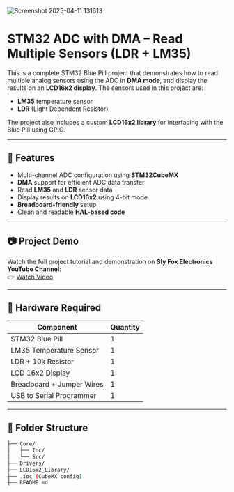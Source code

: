 ![Screenshot 2025-04-11 131613](https://github.com/user-attachments/assets/8b177329-1da0-468f-9084-4ee9a26cf50b)
# STM32 ADC with DMA – Read Multiple Sensors (LDR + LM35)

This is a complete STM32 Blue Pill project that demonstrates how to read multiple analog sensors using the ADC in **DMA mode**, and display the results on an **LCD16x2 display**. The sensors used in this project are:

- **LM35** temperature sensor
- **LDR** (Light Dependent Resistor)

The project also includes a custom **LCD16x2 library** for interfacing with the Blue Pill using GPIO.

---

## 🔧 Features

- Multi-channel ADC configuration using **STM32CubeMX**
- **DMA** support for efficient ADC data transfer
- Read **LM35** and **LDR** sensor data
- Display results on **LCD16x2** using 4-bit mode
- **Breadboard-friendly** setup
- Clean and readable **HAL-based code**

---

## 📷 Project Demo

Watch the full project tutorial and demonstration on **Sly Fox Electronics YouTube Channel**:  
👉 [Watch Video](https://youtube.com/@SlyFoxElectronics)

---

## 🧰 Hardware Required

| Component         | Quantity |
|------------------|----------|
| STM32 Blue Pill   | 1        |
| LM35 Temperature Sensor | 1  |
| LDR + 10k Resistor       | 1  |
| LCD 16x2 Display         | 1  |
| Breadboard + Jumper Wires | 1  |
| USB to Serial Programmer | 1  |

---

## 📁 Folder Structure

```bash
├── Core/
│   ├── Inc/
│   └── Src/
├── Drivers/
├── LCD16x2_Library/
├── .ioc (CubeMX config)
├── README.md
